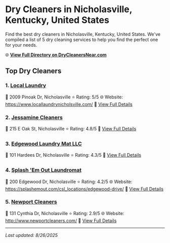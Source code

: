 # Dry Cleaners in Nicholasville, Kentucky, United States

Find the best dry cleaners in Nicholasville, Kentucky, United States. We've compiled a list of 5 dry cleaning services to help you find the perfect one for your needs.

🌐 **[View Full Directory on DryCleanersNear.com](https://drycleanersnear.com/city/US/Kentucky/Nicholasville)**

## Top Dry Cleaners

### 1. [Local Laundry](https://drycleanersnear.com/dryCleaner/688f202146b6614a95a95f7b/local-laundry)
📍 2009 Pinoak Dr, Nicholasville
⭐ Rating: 5/5
🌐 Website: https://www.locallaundrynicholsville.com/
🔗 [View Full Details](https://drycleanersnear.com/dryCleaner/688f202146b6614a95a95f7b/local-laundry)

### 2. [Jessamine Cleaners](https://drycleanersnear.com/dryCleaner/688f1fc846b6614a95a95bb0/jessamine-cleaners)
📍 215 E Oak St, Nicholasville
⭐ Rating: 4.8/5
🔗 [View Full Details](https://drycleanersnear.com/dryCleaner/688f1fc846b6614a95a95bb0/jessamine-cleaners)

### 3. [Edgewood Laundry Mat LLC](https://drycleanersnear.com/dryCleaner/688f202a46b6614a95a95fbb/edgewood-laundry-mat-llc)
📍 101 Hardees Dr, Nicholasville
⭐ Rating: 4.3/5
🔗 [View Full Details](https://drycleanersnear.com/dryCleaner/688f202a46b6614a95a95fbb/edgewood-laundry-mat-llc)

### 4. [Splash 'Em Out Laundromat](https://drycleanersnear.com/dryCleaner/688f204f46b6614a95a960df/splash-em-out-laundromat)
📍 200 Edgewood Dr, Nicholasville
⭐ Rating: 4.2/5
🌐 Website: https://splashemout.com/csl_locations/edgewood-drive/
🔗 [View Full Details](https://drycleanersnear.com/dryCleaner/688f204f46b6614a95a960df/splash-em-out-laundromat)

### 5. [Newport Cleaners](https://drycleanersnear.com/dryCleaner/688f200b46b6614a95a95ed8/newport-cleaners)
📍 131 Cynthia Dr, Nicholasville
⭐ Rating: 2.9/5
🌐 Website: http://www.newportcleaners.com/
🔗 [View Full Details](https://drycleanersnear.com/dryCleaner/688f200b46b6614a95a95ed8/newport-cleaners)


---

*Last updated: 8/26/2025*

